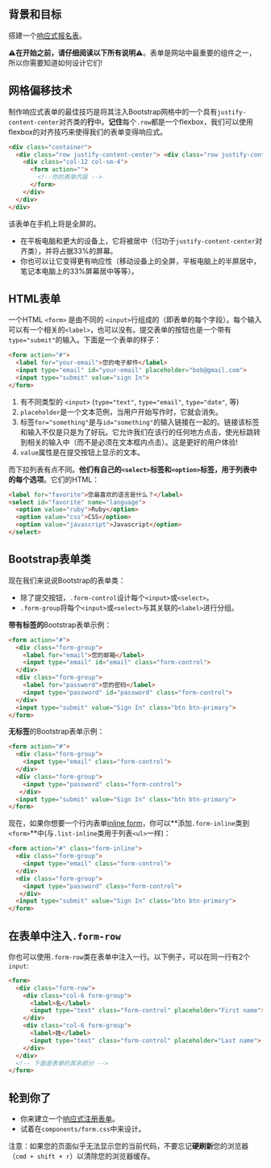 ## 背景和目标

搭建一个[响应式报名表](https://lewagon.github.io/bootstrap-challenges/10-Login-form/)。

**⚠️在开始之前，请仔细阅读以下所有说明⚠️**。表单是网站中最重要的组件之一，所以你需要知道如何设计它们!

## 网格偏移技术

制作响应式表单的最佳技巧是将其注入Bootstrap网格中的一个具有`justify-content-center`对齐类的**行**中。**记住**每个`.row`都是一个flexbox，我们可以使用flexbox的对齐技巧来使得我们的表单变得响应式。

```html
<div class="container">
  <div class="row justify-content-center"> <div class="row justify-content-center">
    <div class="col-12 col-sm-4">
      <form action="">
        <!--你的表单内容 -->
      </form>
    </div>
  </div>
</div>
```

该表单在手机上将是全屏的。
- 在平板电脑和更大的设备上，它将被居中（归功于`justify-content-center`对齐类），并将占据33%的屏幕。
- 你也可以让它变得更有响应性（移动设备上的全屏，平板电脑上的半屏居中，笔记本电脑上的33%屏幕居中等等）。


## HTML表单

一个HTML `<form>` 是由不同的 `<input>`行组成的（即表单的每个字段）。每个输入可以有一个相关的`<label>`，也可以没有。提交表单的按钮也是一个带有`type="submit"`的输入。下面是一个表单的样子：

```html
<form action="#">
  <label for="your-email">您的电子邮件</label>
  <input type="email" id="your-email" placeholder="bob@gmail.com">
  <input type="submit" value="sign In">
</form>
```

1. 有不同类型的 `<input>` (`type="text"`, `type="email"`, `type="date"`, 等)
2. `placeholder`是一个文本范例，当用户开始写作时，它就会消失。
3. 标签`for="something"`是与`id="something"`的输入链接在一起的。链接该标签和输入不仅是只是为了好玩。它允许我们在该行的任何地方点击，使光标跳转到相关的输入中（而不是必须在文本框内点击）。这是更好的用户体验!
4. `value`属性是在提交按钮上显示的文本。

而下拉列表有点不同。**他们有自己的`<select>`标签和`<option>`标签，用于列表中的每个选项**。它们的HTML：


```html
<label for="favorite">您最喜欢的语言是什么？</label>
<select id="favorite" name="language">
  <option value="ruby">Ruby</option>
  <option value="css">CSS</option>
  <option value="javascript">Javascript</option>
</select>
```


## Bootstrap表单类

现在我们来说说Bootstrap的表单类：

- 除了提交按钮，`.form-control`设计每个`<input>`或`<select>`。
- `.form-group`将每个`<input>`或`<select>`与其关联的`<label>`进行分组。

**带有标签的**Bootstrap表单示例：

```html
<form action="#">
  <div class="form-group">
    <label for="email">您的邮箱</label>
    <input type="email" id="email" class="form-control">
  </div>
  <div class="form-group">
    <label for="password">您的密码</label>
    <input type="password" id="password" class="form-control">
  </div>
  <input type="submit" value="Sign In" class="btn btn-primary">
</form>
```

**无标签**的Bootstrap表单示例：

```html
<form action="#">
  <div class="form-group">
    <input type="email" class="form-control">
  </div>
  <div class="form-group">
    <input type="password" class="form-control">
   </div>
  <input type="submit" value="Sign In" class="btn btn-primary">
</form>
```

现在，如果你想要一个行内表单[inline form](https://getbootstrap.com/docs/4.2/components/forms/#inline-forms)，你可以**添加`.form-inline`类到`<form>`**中(与`.list-inline`类用于列表`<ul>`一样)：

```html
<form action="#" class="form-inline">
  <div class="form-group">
    <input type="email" class="form-control">
  </div>
  <div class="form-group">
    <input type="password" class="form-control">
   </div>
  <input type="submit" value="Sign In" class="btn btn-primary">
</form>
```

## 在表单中注入`.form-row`

你也可以使用`.form-row`类在表单中注入一行。以下例子，可以在同一行有2个`input`:

```html
<form>
  <div class="form-row">
    <div class="col-6 form-group">
      <label>名</label>
      <input type="text" class="form-control" placeholder="First name">
    </div>
    <div class="col-6 form-group">
      <label>姓</label>
      <input type="text" class="form-control" placeholder="Last name">
    </div>
  </div>
  <!-- 下面是表单的其余部分 -->
</form>
```

## 轮到你了

- 你来建立一个[响应式注册表单](http://lewagon.github.io/bootstrap-challenges/10-Login-form/)。
- 试着在`components/form.css`中来设计。

注意：如果您的页面似乎无法显示您的当前代码，不要忘记**硬刷新**您的浏览器（`cmd + shift + r`）以清除您的浏览器缓存。
